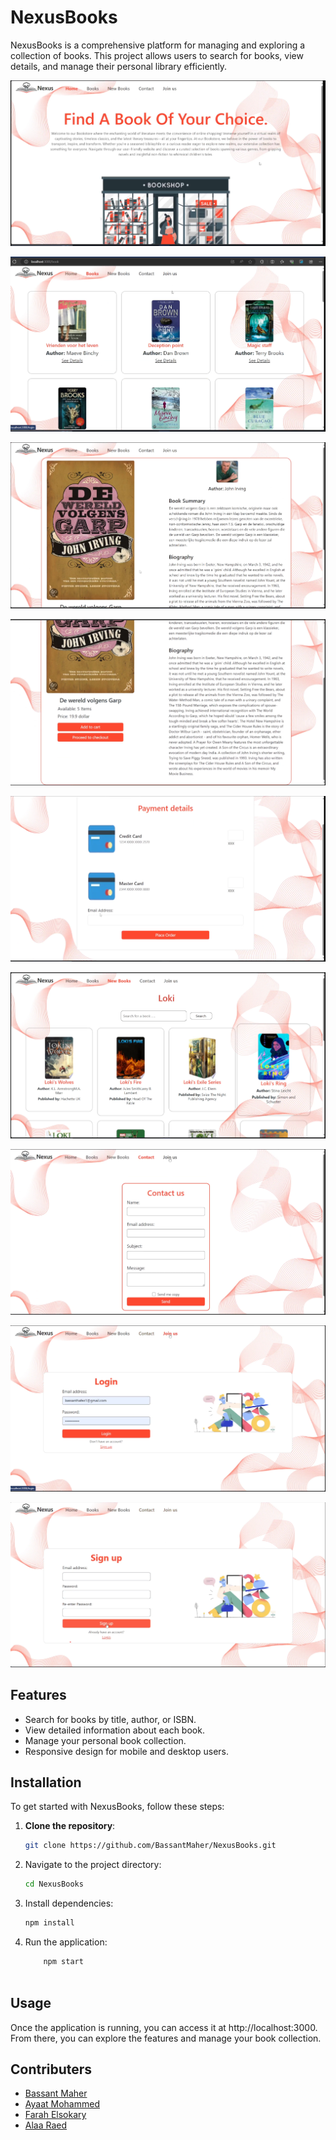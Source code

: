 # NexusBooks

NexusBooks is a comprehensive platform for managing and exploring a collection of books. This project allows users to search for books, view details, and manage their personal library efficiently.


![NexusBooks Screenshot](images/1.png)

![NexusBooks Screenshot](images/2.png)

![NexusBooks Screenshot](images/3.png)

![NexusBooks Screenshot](images/4.png)

![NexusBooks Screenshot](images/5.png)

![NexusBooks Screenshot](images/6.png)

![NexusBooks Screenshot](images/7.png)

![NexusBooks Screenshot](images/8.png)

![NexusBooks Screenshot](images/9.png)

## Features

- Search for books by title, author, or ISBN.
- View detailed information about each book.
- Manage your personal book collection.
- Responsive design for mobile and desktop users.

## Installation

To get started with NexusBooks, follow these steps:

1. **Clone the repository**:
   ```bash
   git clone https://github.com/BassantMaher/NexusBooks.git

2. Navigate to the project directory:
    ```bash
    cd NexusBooks

3. Install dependencies:
    ```bash
    npm install

4. Run the application:
    ```bash
        npm start
        
## Usage
Once the application is running, you can access it at http://localhost:3000. From there, you can explore the features and manage your book collection.

## Contributers

- [Bassant Maher](https://github.com/BassantMaher)
- [Ayaat Mohammed](https://github.com/Ayat237)
- [Farah Elsokary](https://github.com/Farahelsoukary)
- [Alaa Raed](https://github.com/alaa-raed)